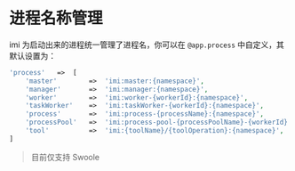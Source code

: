 # 进程名称管理

imi 为启动出来的进程统一管理了进程名，你可以在 `@app.process` 中自定义，其默认设置为：

```php
'process'   =>  [
    'master'        =>  'imi:master:{namespace}',
    'manager'       =>  'imi:manager:{namespace}',
    'worker'        =>  'imi:worker-{workerId}:{namespace}',
    'taskWorker'    =>  'imi:taskWorker-{workerId}:{namespace}',
    'process'       =>  'imi:process-{processName}:{namespace}',
    'processPool'   =>  'imi:process-pool-{processPoolName}-{workerId}:{namespace}',
    'tool'          =>  'imi:{toolName}/{toolOperation}:{namespace}',
]
```

> 目前仅支持 Swoole
